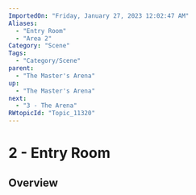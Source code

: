 ```yaml
---
ImportedOn: "Friday, January 27, 2023 12:02:47 AM"
Aliases:
  - "Entry Room"
  - "Area 2"
Category: "Scene"
Tags:
  - "Category/Scene"
parent:
  - "The Master's Arena"
up:
  - "The Master's Arena"
next:
  - "3 - The Arena"
RWtopicId: "Topic_11320"
---
```

# 2 - Entry Room
## Overview
